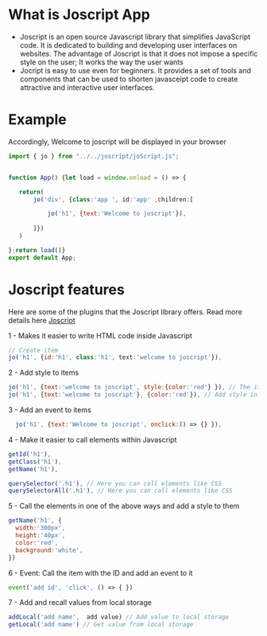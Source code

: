 
<h1>What is Joscript App</h1>

<ul>
<li>
 Joscript is an open source Javascript library that simplifies JavaScript code. It is dedicated to building and developing user interfaces on websites. The advantage of Joscript is that it does not impose a   
    specific style on the user; It works the way the user wants
</li>
<li>Jocript is easy to use even for beginners. It provides a set of tools and components that can be used to shorten javasceipt code to create attractive and interactive user interfaces.</li>
 </ul>

 <h1>Example</h1>
 <p>Accordingly, Welcome to joscript will be displayed in your browser</p>
 
 ```jsx
import { jo } from "../../joscript/joScript.js";


function App() {let load = window.onload = () => {

    return(
        jo('div', {class:'app ', id:'app' ,children:[

            jo('h1', {text:'Welcome to joscript'}),
           
        ]})
    )

};return load()}
export default App;
 ```

 <h1>Joscript features</h1>
 <p>Here are some of the plugins that the Joscript library offers. Read more details here  <a href="">Joscript</a></p>
 <div>
  <p>1 - Makes it easier to write HTML code inside Javascript</p>
  
  ```jsx
  // Create item
  jo('h1', {id:'h1', class:'h1', text:'welcome to joscript'}),
  ```
 </div>

 <div>
 <p> 2 - Add style to items</p>
  
  ```jsx
  jo('h1', {text:'welcome to joscript', style:{color:'red'} }), // The item will be given a red color
  jo('h1', {text:'welcome to joscript'}, {color:'red'}), // Add style in another way
  ```
 </div>
  <div>
  <p>3 - Add an event to items</p>
  
  ```jsx
    jo('h1', {text:'Welcome to joscript', onclick:() => {} }),
  ```
 </div>

  <div>
  <p>4 - Make it easier to call elements within Javascript</p>
  
  ```jsx
  getId('h1'),
  getClass('h1'),
  getName('h1'),

  querySelector('.h1'), // Here you can call elements like CSS
  querySelectorAll('.h1'), // Here you can call elements like CSS
  ```
 </div>

 <div>
  <p>5 - Call the elements in one of the above ways and add a style to them</p>
  
  ```jsx
  getName('h1', {
    width:'300px',
    height:'40px',
    color:'red',
    background:'white', 
})
  ```
 </div>

 <div>
  <p>6 - Event: Call the item with the ID and add an event to it</p>

  ```jsx
  event('add id', 'click', () => { })
  ```
</div>
<div>
 <p>7 - Add and recall values from local storage</p>

 ```jsx
addLocal('add name',  add value) // Add value to local storage
getLocal('add name') // Get value from local storage
```
</div>
